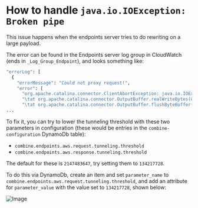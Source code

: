# How to handle `java.io.IOException: Broken pipe`

This issue happens when the endpoints server tries to do rewriting on a large payload.

The error can be found in the Endpoints server log group in CloudWatch (ends in `_Log_Group_Endpoint`), and looks something like:

```bash
"errorLog": [
  {
    "errorMessage": "Could not proxy request!",
    "error": [
      "org.apache.catalina.connector.ClientAbortException: java.io.IOException: Broken pipe", // 👈
      "\tat org.apache.catalina.connector.OutputBuffer.realWriteBytes(OutputBuffer.java:341)",
      "\tat org.apache.catalina.connector.OutputBuffer.flushByteBuffer(OutputBuffer.java:776)",
...
```

To fix it, you can try to lower the tunneling threshold with these two parameters in configuration (these would be entries in the `combine-configuration` DynamoDb table):
- `combine.endpoints.aws.request.tunneling.threshold`
- `combine.endpoints.aws.response.tunneling.threshold`

The default for these is `2147483647`, try setting them to `134217728`.

To do this via DynamoDb, create an item and set `parameter_name` to `combine.endpoints.aws.request.tunneling.threshold`, and add an attribute for `parameter_value` with the value set to `134217728`, shown below:

![Image](/aws/broken-pipe.png)